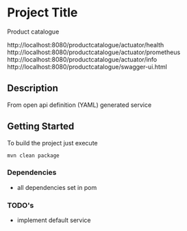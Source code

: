 # Project Title

Product catalogue

http://localhost:8080/productcatalogue/actuator/health  
http://localhost:8080/productcatalogue/actuator/prometheus
http://localhost:8080/productcatalogue/actuator/info  
http://localhost:8080/productcatalogue/swagger-ui.html

## Description



From open api definition (YAML) generated service

## Getting Started

To build the project just execute
```
mvn clean package
```

### Dependencies

* all dependencies set in pom

### TODO's

* implement default service
